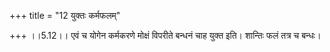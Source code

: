 +++
title = "12 युक्तः कर्मफलम्"

+++
।।5.12।। एवं च योगेन कर्मकरणे मोक्षं विपरीते बन्धनं चाह युक्त इति।
शान्तिः फलं तत्र च बन्धः।
